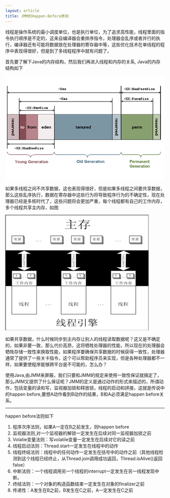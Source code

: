 ```yaml
---
layout: article
title: JMM的Happen-Before原则
---
```


线程是操作系统的最小调度单位，也是执行单位，为了追求高性能，线程里面的指令执行顺序是不定的，这来自编译器会重排序指令，处理器会乱序或者并行的执行，编译器还有可能将数据放在处理器的寄存器中等，这些优化技术在单线程的程序中表现得很好，但是到了多线程程序中就有问题了。

首先要了解下Java的内存结构，然后我们再进入线程和内存的关系, Java的内存结构如下

![gif](/images/jmm.gif)

如果多线程之间不共享数据，这也表现得很好，但是如果多线程之间要共享数据，那么这些乱序执行，数据在寄存器中这些行为将导致程序行为的不确定性，现在处理器已经是多核时代了，这些问题将会更加严重，每个线程都有自己的工作内存，多个线程共享主内存，如图

![gif](/images/tmm.jpg)

如果共享数据，什么时候同步到主内存让别人的线程读取数据呢？这又是不确定的，如果非要一致，那么代价高昂，这将牺牲处理器的性能，所以现在的处理器会牺牲存储一致性来换取性能，如果程序要确保共享数据的时候获得一致性，处理器通常了提供了一些关卡指令，这个可以帮助程序员来实现，但是各种处理器都不一样，如果要使程序能够跨平台是不可能的，怎么办？

使用Java,由JMM来屏蔽，我们只要和JMM的规定来使用一致性保证就搞定了，那么JMM又提供了什么保证呢？JMM的定义是通过动作的形式来描述的，所谓动作，包括变量的读和写，监视器加锁和释放锁，线程的启动和拼接，这就是传说中的happen before,要想A动作看到B动作的结果，B和A必须满足happen before关系。

----------------
happen before法则如下

1. 程序次序法则，如果A一定在B之前发生，则happen before   
2. 监视器法则,对一个监视器的解锁一定发生在后续对同一监视器加锁之前  
3. Volatie变量法则：写volatile变量一定发生在后续对它的读之前   
4. 线程启动法则：Thread.start一定发生在线程中的动作   
5. 线程终结法则：线程中的任何动作一定发生在括号中的动作之前（其他线程检测到这个线程已经终止，从Thread.join调用成功返回，Thread.isAlive()返回false）   
6. 中断法则：一个线程调用另一个线程的interrupt一定发生在另一线程发现中断。   
7. 终结法则：一个对象的构造函数结束一定发生在对象的finalizer之前   
8. 传递性：A发生在B之前，B发生在C之前，A一定发生在C之前   
